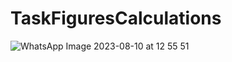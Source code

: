 # TaskFiguresCalculations

![WhatsApp Image 2023-08-10 at 12 55 51](https://github.com/tamerlankayak/TaskFiguresCalculations/assets/29164777/b6eeae8e-0539-4fdf-9f6c-1064b13b4182)
